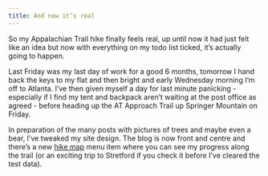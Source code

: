 ```yaml
---
title: And now it’s real
---
```


So my Appalachian Trail hike finally feels real, up until now it had just felt like an idea but now with 
everything on my todo list ticked, it’s actually going to happen.

Last Friday was my last day of work for a good 6 months, tomorrow I hand back the keys to my flat and then
bright and early Wednesday morning I’m off to Atlanta. I’ve then given myself a day for last minute panicking - 
especially if I find my tent and backpack aren’t waiting at the post office as agreed - before heading up the 
AT Approach Trail up Springer Mountain on Friday. 

In preparation of the many posts with pictures of trees and maybe even a bear, I’ve tweaked my site design. The blog is now 
front and centre and there’s a new [hike map](/map/) menu item where you can see my progress along the trail 
(or an exciting trip to Stretford if you check it before I’ve cleared the test data).